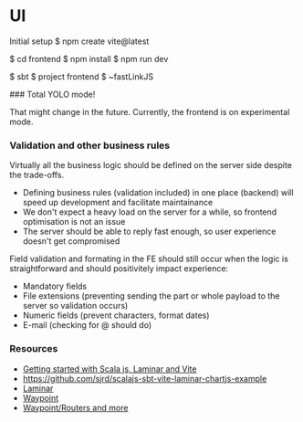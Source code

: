 # UI

Initial setup
$ npm create vite@latest

$ cd frontend
$ npm install
$ npm run dev

$ sbt
$ project frontend
$ ~fastLinkJS

### Total YOLO mode!

That might change in the future. Currently, the frontend is on experimental mode.

### Validation and other business rules

Virtually all the business logic should be defined on the server side despite the trade-offs.

 * Defining business rules (validation included) in one place (backend) will speed up development and facilitate maintainance
 * We don't expect a heavy load on the server for a while, so frontend optimisation is not an issue
 * The server should be able to reply fast enough, so user experience doesn't get compromised

Field validation and formating in the FE should still occur when the logic is straightforward and should positivitely impact experience:
 * Mandatory fields
 * File extensions (preventing sending the part or whole payload to the server so validation occurs)
 * Numeric fields (prevent characters, format dates)
 * E-mail (checking for @ should do)

### Resources
 * [Getting started with Scala js, Laminar and Vite](https://www.youtube.com/watch?v=hWUAVrNj65c)
 * https://github.com/sjrd/scalajs-sbt-vite-laminar-chartjs-example
 * [Laminar](https://laminar.dev/resources)
 * [Waypoint](https://github.com/raquo/Waypoint)
 * [Waypoint/Routers and more](https://blog.indoorvivants.com/2022-03-07-twotm8-part-5-building-the-frontend)
